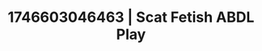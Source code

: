 ---
categories:
- Softcore narrative
- Bedroom eyes
- AI-generated
- Erotic art direction
- ASMR
- Lip biting
- Pillow talk
- Cosplay
image: /assets/images/1746603046463.jpg
layout: post
seo:
  description: Featured content with sensual Scat Fetish, ABDL Play. HD images available.
  keywords: Scat Fetish, ABDL Play
  og_image: /assets/images/1746603046463.jpg
  schema_type: VisualArtwork
tags:
- ABDL Play
- Scat Fetish
- '#1746603046463'
title: 1746603046463 | Scat Fetish ABDL Play
---